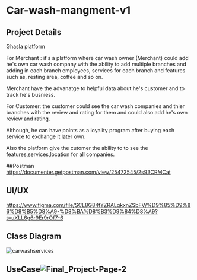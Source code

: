 # Car-wash-mangment-v1


## Project Details

Ghasla platform

For Merchant : it's a platform where car wash owner (Merchant) could add he's own car wash company with the ability to add multiple branches and adding in each branch employees, services for each branch and features such as, resting area, coffee and so on.

Merchant have the advanatge to helpful data about he's customer and to track he's busniess.

For Customer: the customer could see the car wash companies and thier branches with the review and rating for them and could also add he's own review and rating.

Although, he can have points as a loyality program after buying each service to exchange it later own.

Also the platform give the cutomer the ability to to see the features,services,location for all companies.

##Postman
https://documenter.getpostman.com/view/25472545/2s93CRMCat

## UI/UX
https://www.figma.com/file/SCL8G84tYZRALqkxnZSbFV/%D9%85%D9%86%D8%B5%D8%A9-%D8%BA%D8%B3%D9%84%D8%A9?t=uXLL6g6r9Er9rOf7-6

## Class Diagram

![carwashservices](https://user-images.githubusercontent.com/78857323/222176294-ee519ee7-1ef1-4542-9953-b3d00ff809fe.png)

## UseCase![Final_Project-Page-2](https://user-images.githubusercontent.com/78857323/222361619-1fe69ca8-7731-49c7-b31e-baf3b690c675.jpg)
